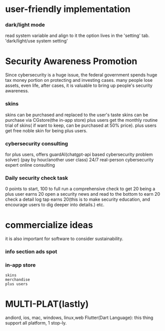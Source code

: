 # user-friendly implementation
### dark/light mode
  read system variable and align to it
  the option lives in the 'setting' tab.
  'dark/light/use system setting'

# Security Awareness Promotion
  Since cybersecurity is a huge issue, the federal government spends huge tax money portion on protecting and investing cases.
  many people lose assets, even life, after cases, it is valuable to bring up people's security awareness. 

### skins
  skins can be purchased and replaced to the user's taste
  skins can be purchase via CGstore(the in-app store)
  plus users get the monthly routine trial of skins( if want to keep, can be purchased at 50% price).
  plus users get free noble skin for being plus users.

### cybersecurity consulting
  for plus users, offers guardAI(chatgpt-api based cybersecurity problem solver)
  (pay by hour/another user class) 24/7 real-person cybersecurity expert online consulting

### Daily security check task
  0 points to start, 100 to full
  run a comprehensive check to get 20
  being a plus user earns 20
  open a security news and read to the bottom to earn 20
  check a detail log tap earns 20(this is to make security education, and encourage users to dig deeper into details.)
  etc.


# commercialize ideas
  it is also important for software to consider sustainability.

  ### info section ads spot

  ### in-app store
    skins
    merchandise
    plus users
    


# MULTI-PLAT(lastly)
  andiord, ios, mac, windows, linux,web
    Flutter(Dart Language): this thing support all platform, 1 stop-ly. 
  
  
